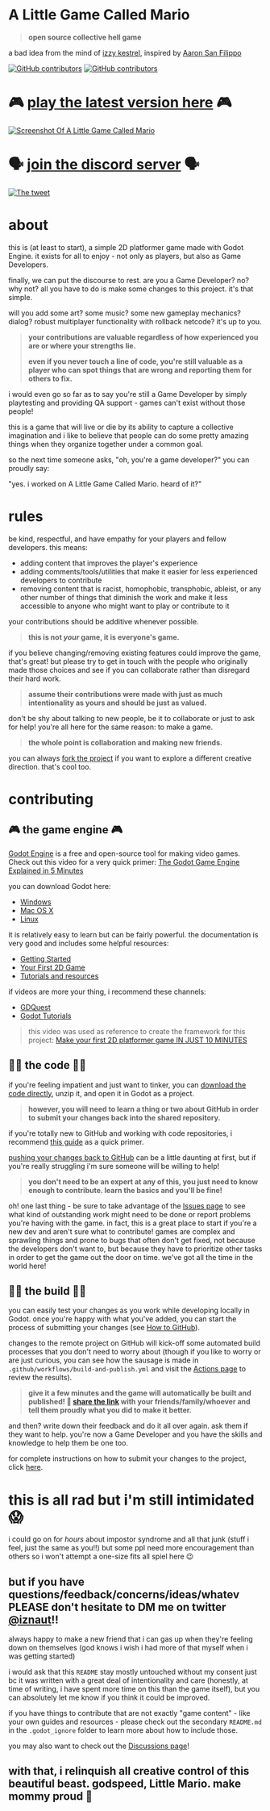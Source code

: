 # A Little Game Called Mario
> **open source collective hell game**

a bad idea from the mind of [izzy kestrel](https://twitter.com/iznaut), inspired by [Aaron San Filippo](https://twitter.com/AeornFlippout)

[![GitHub contributors](https://img.shields.io/github/contributors/iznaut/a-little-game-called-mario.svg)](https://GitHub.com/iznaut/a-little-game-called-mario/graphs/contributors/) [![GitHub contributors](https://img.shields.io/github/workflow/status/iznaut/a-little-game-called-mario/build%20and%20publish.svg)](https://github.com/iznaut/a-little-game-called-mario/actions)

# 🎮 [play the latest version here](https://iznaut.itch.io/a-little-game-called-mario) 🎮

[![Screenshot Of A Little Game Called Mario](/.godot_ignore/screenshot.gif)](https://iznaut.itch.io/a-little-game-called-mario)

# 🗣 [join the discord server](https://discord.gg/TZWUYpuQ6j) 🗣

[![The tweet](.godot_ignore/the_tweet.png)](https://twitter.com/iznaut/status/1508179935977947142)

# about
this is (at least to start), a simple 2D platformer game made with Godot Engine. it exists for all to enjoy - not only as players, but also as Game Developers.

finally, we can put the discourse to rest. are you a Game Developer? no? why not? all you have to do is make some changes to this project. it's that simple.

will you add some art? some music? some new gameplay mechanics? dialog? robust multiplayer functionality with rollback netcode? it's up to you.

> **your contributions are valuable regardless of how experienced you are or where your strengths lie.**
>
> **even if you never touch a line of code, you're still valuable as a player who can spot things that are wrong and reporting them for others to fix.**

i would even go so far as to say you're still a Game Developer by simply playtesting and providing QA support - games can't exist without those people!

this is a game that will live or die by its ability to capture a collective imagination and i like to believe that people can do some pretty amazing things when they organize together under a common goal.

so the next time someone asks, "oh, you're a game developer?" you can proudly say:

"yes. i worked on A Little Game Called Mario. heard of it?"

# rules
be kind, respectful, and have empathy for your players and fellow developers. this means:

- adding content that improves the player's experience
- adding comments/tools/utilities that make it easier for less experienced developers to contribute
- removing content that is racist, homophobic, transphobic, ableist, or any other number of things that diminish the work and make it less accessible to anyone who might want to play or contribute to it

your contributions should be additive whenever possible.

> **this is not *your* game, it is everyone's game.**

if you believe changing/removing existing features could improve the game, that's great! but please try to get in touch with the people who originally made those choices and see if you can collaborate rather than disregard their hard work.

> **assume their contributions were made with just as much intentionality as yours and should be just as valued.**

don't be shy about talking to new people, be it to collaborate or just to ask for help! you're all here for the same reason: to make a game.

> **the whole point is collaboration and making new friends.**

you can always [fork the project](https://github.com/iznaut/a-little-game-called-mario/fork) if you want to explore a different creative direction. that's cool too.

# contributing
## 🎮 the game engine 🎮
[Godot Engine](https://godotengine.org/) is a free and open-source tool for making video games. Check out this video for a very quick primer: [The Godot Game Engine Explained in 5 Minutes](https://www.youtube.com/watch?v=KjX5llYZ5eQ)

you can download Godot here:
- [Windows](https://downloads.tuxfamily.org/godotengine/3.4.4/Godot_v3.4.4-stable_win64.exe.zip)
- [Mac OS X](https://downloads.tuxfamily.org/godotengine/3.4.4/Godot_v3.4.4-stable_osx.universal.zip)
- [Linux](https://downloads.tuxfamily.org/godotengine/3.4.4/Godot_v3.4.4-stable_x11.64.zip)

it is relatively easy to learn but can be fairly powerful. the documentation is very good and includes some helpful resources:
- [Getting Started](https://docs.godotengine.org/en/3.4/getting_started/introduction/index.html)
- [Your First 2D Game](https://docs.godotengine.org/en/stable/getting_started/first_2d_game/index.html)
- [Tutorials and resources](https://docs.godotengine.org/en/stable/community/tutorials.html)

if videos are more your thing, i recommend these channels:
- [GDQuest](https://www.youtube.com/channel/UCxboW7x0jZqFdvMdCFKTMsQ)
- [Godot Tutorials](https://www.youtube.com/channel/UCnr9ojBEQGgwbcKsZC-2rIg)

> this video was used as reference to create the framework for this project: [Make your first 2D platformer game IN JUST 10 MINUTES](https://www.youtube.com/watch?v=xFEKIWpd0sU)

## 👩‍💻 the code 👩‍💻
if you're feeling impatient and just want to tinker, you can [download the code directly](https://github.com/iznaut/a-little-game-called-mario/archive/refs/heads/main.zip), unzip it, and open it in Godot as a project.

> **however, you will need to learn a thing or two about GitHub in order to submit your changes back into the shared repository.**

if you're totally new to GitHub and working with code repositories, i recommend [this guide](https://rogerdudler.github.io/git-guide/) as a quick primer.

[pushing your changes back to GitHub](.godot_ignore/HowToGitHub.md) can be a little daunting at first, but if you're really struggling i'm sure someone will be willing to help!

> **you don't need to be an expert at any of this, you just need to know enough to contribute. learn the basics and you'll be fine!**

oh! one last thing - be sure to take advantage of the [Issues page](https://github.com/iznaut/a-little-game-called-mario/issues) to see what kind of outstanding work might need to be done or report problems you're having with the game. in fact, this is a great place to start if you're a new dev and aren't sure what to contribute! games are complex and sprawling things and prone to bugs that often don't get fixed, not because the developers don't want to, but because they have to prioritize other tasks in order to get the game out the door on time. we've got all the time in the world here!

## 👷‍♀️ the build 👷‍♀️
you can easily test your changes as you work while developing locally in Godot. once you're happy with what you've added, you can start the process of submitting your changes (see [How to GitHub](.godot_ignore/HowToGitHub.md)).

changes to the remote project on GitHub will kick-off some automated build processes that you don't need to worry about (though if you like to worry or are just curious, you can see how the sausage is made in `.github/workflows/build-and-publish.yml` and visit the [Actions page](https://github.com/iznaut/a-little-game-called-mario/actions) to review the results).

> **give it a few minutes and the game will automatically be built and published! 🙌 [share the link](https://iznaut.itch.io/a-little-game-called-mario) with your friends/family/whoever and tell them proudly what you did to make it better.**

and then? write down their feedback and do it all over again. ask them if they want to help. you're now a Game Developer and you have the skills and knowledge to help them be one too.

for complete instructions on how to submit your changes to the project, click [here](.godot_ignore/HowToGitHub.md).

# this is all rad but i'm still intimidated 😱
i could go on for _hours_ about impostor syndrome and all that junk (stuff i feel, just the same as you!!) but some ppl need more encouragement than others so i won't attempt a one-size fits all spiel here 😉

## but if you have questions/feedback/concerns/ideas/whatev PLEASE don't hesitate to DM me on twitter [@iznaut](https://twitter.com/iznaut)!!

always happy to make a new friend that i can gas up when they're feeling down on themselves (god knows i wish i had more of that myself when i was getting started)

i would ask that this `README` stay mostly untouched without my consent just bc it was written with a great deal of intentionality and care (honestly, at time of writing, i have spent more time on this than the game itself), but you can absolutely let me know if you think it could be improved.

if you have things to contribute that are not exactly "game content" - like your own guides and resources - please check out the secondary `README.md` in the `.godot_ignore` folder to learn more about how to include those.

you may also want to check out the [Discussions page](https://github.com/iznaut/a-little-game-called-mario/discussions)!

## with that, i relinquish all creative control of this beautiful beast. godspeed, Little Mario. make mommy proud 💖
